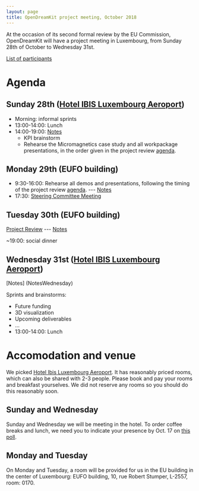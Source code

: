 ```yaml
---
layout: page
title: OpenDreamKit project meeting, October 2018
---
```


At the occasion of its second formal review by the EU Commission,
OpenDreamKit will have a project meeting in Luxembourg, from Sunday
28th of October to Wednesday 31st.

[List of participants](https://framadate.org/Q4xKIHMcYtstrhej)

# Agenda

## Sunday 28th ([Hotel IBIS Luxembourg Aeroport](https://www.accorhotels.com/gb/hotel-0974-ibis-luxembourg-aeroport/index.shtml))

- Morning: informal sprints
- 13:00-14:00: Lunch
- 14:00-19:00: [Notes](NotesSunday)
  - KPI brainstorm
  - Rehearse the Micromagnetics case study and all workpackage
    presentations, in the order given in the project review
    [agenda](ProjectReview#agenda).

## Monday 29th (EUFO building)

- 9:30-16:00: Rehearse all demos and presentations, following the timing of the
  project review [agenda](ProjectReview#agenda). --- [Notes](NotesMonday)
- 17:30:
  [Steering Committee Meeting](SteeringCommitteeMeeting/)

## Tuesday 30th (EUFO building)

[Project Review](ProjectReview) --- [Notes](NotesTuesday)

~19:00: social dinner

## Wednesday 31st ([Hotel IBIS Luxembourg Aeroport](https://www.accorhotels.com/gb/hotel-0974-ibis-luxembourg-aeroport/index.shtml))

[Notes] (NotesWednesday)

Sprints and brainstorms:

- Future funding
- 3D visualization
- Upcoming deliverables
- ...
- 13:00-14:00: Lunch

# Accomodation and venue

We picked [Hotel Ibis Luxembourg Aeroport](https://www.accorhotels.com/gb/hotel-0974-ibis-luxembourg-aeroport/index.shtml).
It has reasonably priced rooms, which can also be shared with 2-3
people. Please book and pay your rooms and breakfast yourselves. We
did not reserve any rooms so you should do this reasonably soon.

## Sunday and Wednesday

Sunday and Wednesday we will be meeting in the hotel. To order coffee
breaks and lunch, we need you to indicate your presence by Oct. 17 on
[this poll](https://framadate.org/Q4xKIHMcYtstrhej).

## Monday and Tuesday

On Monday and Tuesday, a room will be provided for us in the EU
building in the center of Luxembourg: EUFO building, 10, rue Robert
Stumper, L-2557, room: 0170.

